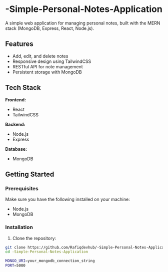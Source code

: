 # -Simple-Personal-Notes-Application

A simple web application for managing personal notes, built with the MERN stack (MongoDB, Express, React, Node.js).

## Features

- Add, edit, and delete notes
- Responsive design using TailwindCSS
- RESTful API for note management
- Persistent storage with MongoDB

<!-- ## Demo

![App Screenshot](./screenshot.png) -->

## Tech Stack

**Frontend:**

- React
- TailwindCSS

**Backend:**

- Node.js
- Express

**Database:**

- MongoDB

## Getting Started

### Prerequisites

Make sure you have the following installed on your machine:

- Node.js
- MongoDB

### Installation

1. Clone the repository:

```bash
git clone https://github.com/Rafiqdevhub/-Simple-Personal-Notes-Application.git
cd -Simple-Personal-Notes-Application

MONGO_URI=your_mongodb_connection_string
PORT=5000
```
